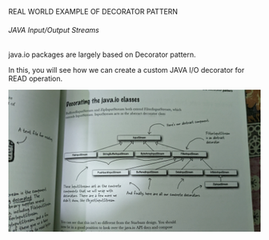 REAL WORLD EXAMPLE OF DECORATOR PATTERN

###### JAVA Input/Output Streams

java.io packages are largely based on Decorator pattern.

In this, you will see how we can create a custom JAVA I/O decorator for READ operation.


![](https://github.com/chandan13tiwari/design-patterns/blob/master/src/main/resources/decorator-pattern-diagrams/7.jpg)
